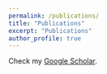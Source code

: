 ```yaml
---
permalink: /publications/
title: "Publications"
excerpt: "Publications"
author_profile: true
---
```


Check my [Google Scholar](https://scholar.google.com/citations?user=yX-xyM4AAAAJ&hl=en).
